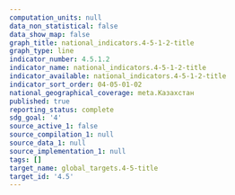 ```yaml
---
computation_units: null
data_non_statistical: false
data_show_map: false
graph_title: national_indicators.4-5-1-2-title
graph_type: line
indicator_number: 4.5.1.2
indicator_name: national_indicators.4-5-1-2-title
indicator_available: national_indicators.4-5-1-2-title
indicator_sort_order: 04-05-01-02
national_geographical_coverage: meta.Казахстан
published: true
reporting_status: complete
sdg_goal: '4'
source_active_1: false
source_compilation_1: null
source_data_1: null
source_implementation_1: null
tags: []
target_name: global_targets.4-5-title
target_id: '4.5'
---
```

